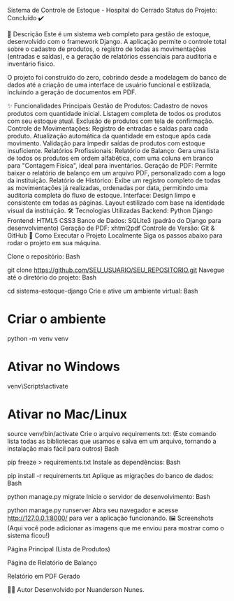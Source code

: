 Sistema de Controle de Estoque - Hospital do Cerrado
Status do Projeto: Concluído ✔️

📝 Descrição
Este é um sistema web completo para gestão de estoque, desenvolvido com o framework Django. A aplicação permite o controle total sobre o cadastro de produtos, o registro de todas as movimentações (entradas e saídas), e a geração de relatórios essenciais para auditoria e inventário físico.

O projeto foi construído do zero, cobrindo desde a modelagem do banco de dados até a criação de uma interface de usuário funcional e estilizada, incluindo a geração de documentos em PDF.

✨ Funcionalidades Principais
Gestão de Produtos:
Cadastro de novos produtos com quantidade inicial.
Listagem completa de todos os produtos com seu estoque atual.
Exclusão de produtos com tela de confirmação.
Controle de Movimentações:
Registro de entradas e saídas para cada produto.
Atualização automática da quantidade em estoque após cada movimento.
Validação para impedir saídas de produtos com estoque insuficiente.
Relatórios Profissionais:
Relatório de Balanço: Gera uma lista de todos os produtos em ordem alfabética, com uma coluna em branco para "Contagem Física", ideal para inventários.
Geração de PDF: Permite baixar o relatório de balanço em um arquivo PDF, personalizado com a logo da instituição.
Relatório de Histórico: Exibe um registro completo de todas as movimentações já realizadas, ordenadas por data, permitindo uma auditoria completa do fluxo de estoque.
Interface:
Design limpo e consistente em todas as páginas.
Layout estilizado com base na identidade visual da instituição.
🛠️ Tecnologias Utilizadas
Backend:
Python
Django
Frontend:
HTML5
CSS3
Banco de Dados:
SQLite3 (padrão do Django para desenvolvimento)
Geração de PDF:
xhtml2pdf
Controle de Versão:
Git & GitHub
🚀 Como Executar o Projeto Localmente
Siga os passos abaixo para rodar o projeto em sua máquina.

Clone o repositório:
Bash

git clone https://github.com/SEU_USUARIO/SEU_REPOSITORIO.git
Navegue até o diretório do projeto:
Bash

cd sistema-estoque-django
Crie e ative um ambiente virtual:
Bash

# Criar o ambiente
python -m venv venv
# Ativar no Windows
venv\Scripts\activate
# Ativar no Mac/Linux
source venv/bin/activate
Crie o arquivo requirements.txt: (Este comando lista todas as bibliotecas que usamos e salva em um arquivo, tornando a instalação mais fácil para outros)
Bash

pip freeze > requirements.txt
Instale as dependências:
Bash

pip install -r requirements.txt
Aplique as migrações do banco de dados:
Bash

python manage.py migrate
Inicie o servidor de desenvolvimento:
Bash

python manage.py runserver
Abra seu navegador e acesse http://127.0.0.1:8000/ para ver a aplicação funcionando.
🖼️ Screenshots
(Aqui você pode adicionar as imagens que me enviou para mostrar como o sistema ficou!)

Página Principal (Lista de Produtos)

Página de Relatório de Balanço

Relatório em PDF Gerado

👨‍💻 Autor
Desenvolvido por Nuanderson Nunes.